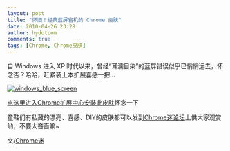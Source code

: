 ```yaml
---
layout: post
title: "怀旧！经典蓝屏宕机的 Chrome 皮肤"
date: 2010-04-26 23:28
author: hydotcom
comments: true
tags: [Chrome, Chrome皮肤]
---
```

自 Windows 进入 XP 时代以来，曾经“耳濡目染”的蓝屏错误似乎已悄悄远去，怀念否？哈哈，赶紧装上本扩展喜感一把...

<a href="http://img.chromi.org/2010/04/windows_blue_screen.png">![](http://img.chromi.org/2010/04/windows_blue_screen-550x425.png "windows_blue_screen")</a>

[点这里进入Chrome扩展中心安装此皮肤](https://chrome.google.com/extensions/detail/hcojglpbofpflknjckdmpcigcglabkef)怀念一下

童鞋们有私藏的漂亮、喜感、DIY的皮肤都可以发到[Chrome迷论坛](http://bbs.chromi.org/forum-4-1.html)上供大家观赏哟，不要太吝啬嘛~

文/[Chrome迷](http://www.chromi.org)
